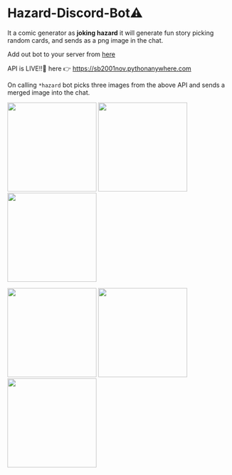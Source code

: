 # Hazard-Discord-Bot⚠
It a comic generator as **joking hazard** it will generate fun story picking random cards, and sends as a png image in the chat.

Add out bot to your server from [here](https://discord.com/api/oauth2/authorize?client_id=969899538141835274&permissions=515466718272&scope=bot)


API is LIVE!!🔴 here 👉 https://sb2001nov.pythonanywhere.com

On calling `*hazard` bot picks three images from the above API and sends a merged image into the chat.

<p float="left">
  <img src="https://raw.githubusercontent.com/ishubhamsingh2e/project-hazard/main/data/card/60.jpg" width="200" />
  <img src="https://raw.githubusercontent.com/ishubhamsingh2e/project-hazard/main/data/card/65.jpg" width="200" /> 
  <img src="https://raw.githubusercontent.com/ishubhamsingh2e/project-hazard/main/data/card/225.jpg" width="200" />
</p>

<p float="left">
  <img src="https://raw.githubusercontent.com/ishubhamsingh2e/project-hazard/main/data/card/239.jpg" width="200" />
  <img src="https://raw.githubusercontent.com/ishubhamsingh2e/project-hazard/main/data/card/68.jpg" width="200" /> 
  <img src="https://raw.githubusercontent.com/ishubhamsingh2e/project-hazard/main/data/card/red/10.jpg" width="200" />
</p>
